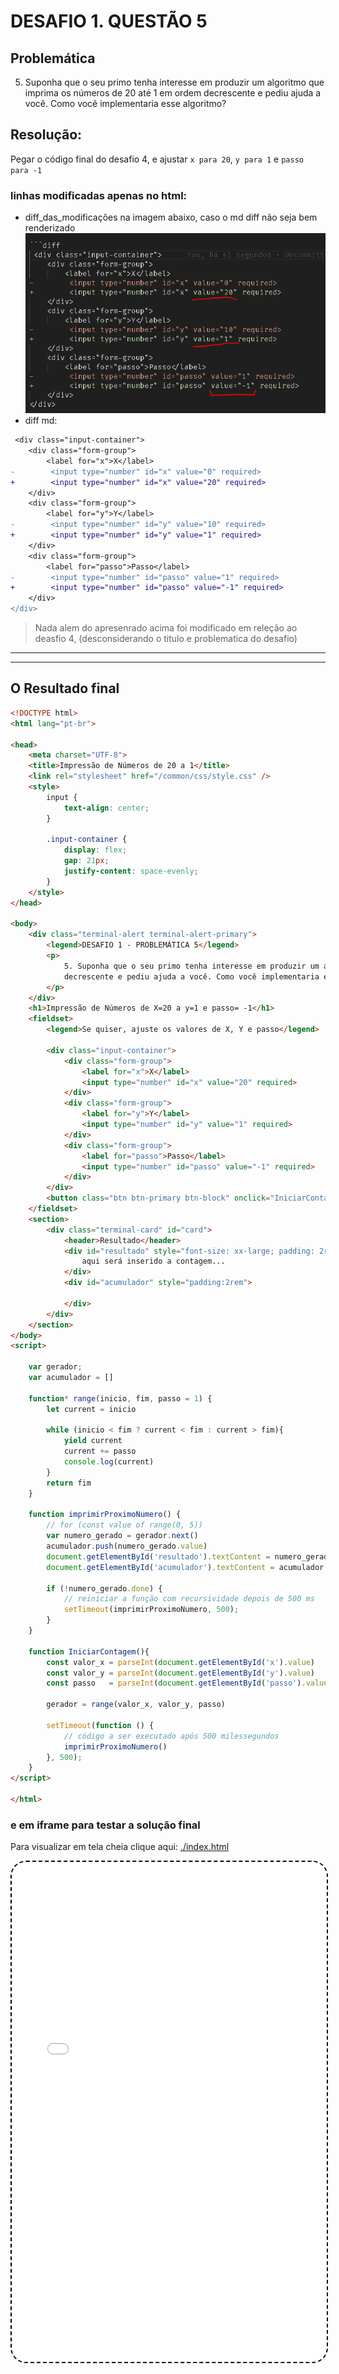 # DESAFIO 1. QUESTÃO 5

## Problemática

5. Suponha que o seu primo tenha interesse em produzir um algoritmo que imprima os números de 20 até 1 em ordem decrescente e pediu ajuda a você. Como você implementaria esse algoritmo?

## Resolução: 

Pegar o código final do desafio 4, e ajustar `x para 20`, `y para 1` e `passo para -1`

### linhas modificadas apenas no html:

* diff_das_modificações na imagem abaixo, caso o md diff não seja bem renderizado
![diff_das_modificações](image.png)
* diff md:

```diff
 <div class="input-container">
    <div class="form-group">
        <label for="x">X</label>
-        <input type="number" id="x" value="0" required>
+        <input type="number" id="x" value="20" required>
    </div>
    <div class="form-group">
        <label for="y">Y</label>
-        <input type="number" id="y" value="10" required>
+        <input type="number" id="y" value="1" required>
    </div>
    <div class="form-group">
        <label for="passo">Passo</label>
-        <input type="number" id="passo" value="1" required>
+        <input type="number" id="passo" value="-1" required>
    </div>
</div>

```

> Nada alem do apresenrado acima foi modificado em releção ao deasfio 4, (desconsiderando o titulo e problematica do desafio)

----
----

## O Resultado final

```html
<!DOCTYPE html>
<html lang="pt-br">

<head>
    <meta charset="UTF-8">
    <title>Impressão de Números de 20 a 1</title>
    <link rel="stylesheet" href="/common/css/style.css" />
    <style>
        input {
            text-align: center;
        }

        .input-container {
            display: flex; 
            gap: 21px;
            justify-content: space-evenly;
        }
    </style>
</head>

<body>
    <div class="terminal-alert terminal-alert-primary">
        <legend>DESAFIO 1 - PROBLEMÁTICA 5</legend>
        <p>
            5. Suponha que o seu primo tenha interesse em produzir um algoritmo que imprima os números de 20 até 1 em ordem
            decrescente e pediu ajuda a você. Como você implementaria esse algoritmo?
        </p>
    </div>
    <h1>Impressão de Números de X=20 a y=1 e passo= -1</h1>
    <fieldset>
        <legend>Se quiser, ajuste os valores de X, Y e passo</legend>
    
        <div class="input-container">
            <div class="form-group">
                <label for="x">X</label>
                <input type="number" id="x" value="20" required>
            </div>
            <div class="form-group">
                <label for="y">Y</label>
                <input type="number" id="y" value="1" required>
            </div>
            <div class="form-group">
                <label for="passo">Passo</label>
                <input type="number" id="passo" value="-1" required>
            </div>
        </div>
        <button class="btn btn-primary btn-block" onclick="IniciarContagem()">Iniciar contagem</button>
    </fieldset>
    <section>
        <div class="terminal-card" id="card">
            <header>Resultado</header>
            <div id="resultado" style="font-size: xx-large; padding: 2rem 3rem;">
                aqui será inserido a contagem...
            </div>
            <div id="acumulador" style="padding:2rem">
                
            </div>
        </div>
    </section>
</body>
<script>

    var gerador;
    var acumulador = []

    function* range(inicio, fim, passo = 1) {
        let current = inicio
        
        while (inicio < fim ? current < fim : current > fim){
            yield current
            current += passo
            console.log(current)
        }
        return fim
    }

    function imprimirProximoNumero() {
        // for (const value of range(0, 5)) 
        var numero_gerado = gerador.next()
        acumulador.push(numero_gerado.value)
        document.getElementById('resultado').textContent = numero_gerado.value;
        document.getElementById('acumulador').textContent = acumulador.toString();
       
        if (!numero_gerado.done) {
            // reiniciar a função com recursividade depois de 500 ms
            setTimeout(imprimirProximoNumero, 500);
        }
    }

    function IniciarContagem(){
        const valor_x = parseInt(document.getElementById('x').value)
        const valor_y = parseInt(document.getElementById('y').value)
        const passo   = parseInt(document.getElementById('passo').value)

        gerador = range(valor_x, valor_y, passo)

        setTimeout(function () {
            // código a ser executado após 500 milessegundos
            imprimirProximoNumero()
        }, 500);
    }
</script>

</html>
```

### e em iframe para testar a solução final

Para visualizar em tela cheia clique aqui: [./index.html](./index.html)

<iframe
    style="width: 100%; min-height: 800px; border-radius: 25px; border: 2px dashed black;"
    src="./index.html"
></iframe>